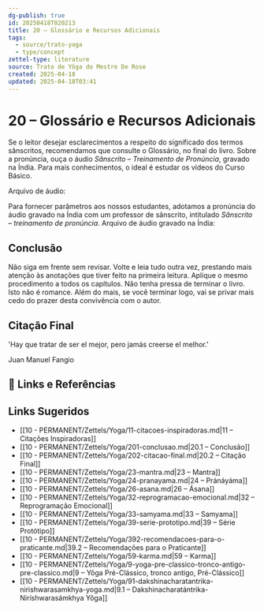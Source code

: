```yaml
---
dg-publish: true
id: 20250418T020213
title: 20 – Glossário e Recursos Adicionais
tags:
  - source/trato-yoga
  - type/concept
zettel-type: literature
source: Trato de Yôga do Mestre De Rose
created: 2025-04-18
updated: 2025-04-18T03:41
---
```


# 20 – Glossário e Recursos Adicionais

Se o leitor desejar esclarecimentos a respeito do significado dos termos sânscritos, recomendamos que consulte o Glossário, no final do livro. Sobre a pronúncia, ouça o áudio *Sânscrito – Treinamento de Pronúncia*, gravado na Índia. Para mais conhecimentos, o ideal é estudar os vídeos do Curso Básico.

Arquivo de áudio: 

Para fornecer parâmetros aos nossos estudantes, adotamos a pronúncia do áudio gravado na Índia com um professor de sânscrito, intitulado *Sânscrito – treinamento de pronúncia*. Arquivo de áudio gravado na Índia: 

## Conclusão

Não siga em frente sem revisar. Volte e leia tudo outra vez, prestando mais atenção às anotações que tiver feito na primeira leitura. Aplique o mesmo procedimento a todos os capítulos. Não tenha pressa de terminar o livro. Isto não é romance. Além do mais, se você terminar logo, vai se privar mais cedo do prazer desta convivência com o autor.

## Citação Final

'Hay que tratar de ser el mejor, pero jamás creerse el melhor.' 

Juan Manuel Fangio

## 🔗 Links e Referências

## Links Sugeridos

- [[10 - PERMANENT/Zettels/Yoga/11-citacoes-inspiradoras.md\|11 – Citações Inspiradoras]]
- [[10 - PERMANENT/Zettels/Yoga/201-conclusao.md\|20.1 – Conclusão]]
- [[10 - PERMANENT/Zettels/Yoga/202-citacao-final.md\|20.2 – Citação Final]]
- [[10 - PERMANENT/Zettels/Yoga/23-mantra.md\|23 – Mantra]]
- [[10 - PERMANENT/Zettels/Yoga/24-pranayama.md\|24 – Pránáyáma]]
- [[10 - PERMANENT/Zettels/Yoga/26-asana.md\|26 – Ásana]]
- [[10 - PERMANENT/Zettels/Yoga/32-reprogramacao-emocional.md\|32 – Reprogramação Emocional]]
- [[10 - PERMANENT/Zettels/Yoga/33-samyama.md\|33 – Samyama]]
- [[10 - PERMANENT/Zettels/Yoga/39-serie-prototipo.md\|39 – Série Protótipo]]
- [[10 - PERMANENT/Zettels/Yoga/392-recomendacoes-para-o-praticante.md\|39.2 – Recomendações para o Praticante]]
- [[10 - PERMANENT/Zettels/Yoga/59-karma.md\|59 – Karma]]
- [[10 - PERMANENT/Zettels/Yoga/9-yoga-pre-classico-tronco-antigo-pre-classico.md\|9 – Yôga Pré-Clássico, tronco antigo, Pré-Clássico]]
- [[10 - PERMANENT/Zettels/Yoga/91-dakshinacharatantrika-nirishwarasamkhya-yoga.md\|9.1 – Dakshinacharatántrika-Niríshwarasámkhya Yôga]]